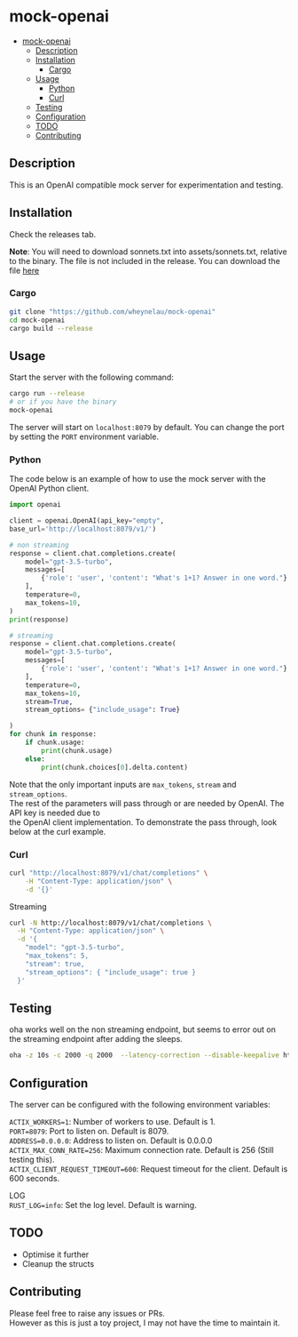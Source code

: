# mock-openai

- [mock-openai](#mock-openai)
  - [Description](#description)
  - [Installation](#installation)
    - [Cargo](#cargo)
  - [Usage](#usage)
    - [Python](#python)
    - [Curl](#curl)
  - [Testing](#testing)
  - [Configuration](#configuration)
  - [TODO](#todo)
  - [Contributing](#contributing)

## Description

This is an OpenAI compatible mock server for experimentation and testing.  

## Installation

Check the releases tab. 

**Note**: You will need to download sonnets.txt into assets/sonnets.txt, relative to the binary.
The file is not included in the release. You can download the file [here](https://github.com/martin-gorner/tensorflow-rnn-shakespeare/blob/master/shakespeare/sonnets.txt)


### Cargo

```bash
git clone "https://github.com/wheynelau/mock-openai"
cd mock-openai
cargo build --release
```

## Usage

Start the server with the following command:
```bash
cargo run --release
# or if you have the binary
mock-openai
```

The server will start on `localhost:8079` by default. You can change the port by setting the `PORT` environment variable.

### Python 

The code below is an example of how to use the mock server with the OpenAI Python client.

```python
import openai

client = openai.OpenAI(api_key="empty",
base_url='http://localhost:8079/v1/')

# non streaming
response = client.chat.completions.create(
    model="gpt-3.5-turbo",
    messages=[
        {'role': 'user', 'content': "What's 1+1? Answer in one word."}
    ],
    temperature=0,
    max_tokens=10,
)
print(response)

# streaming
response = client.chat.completions.create(
    model="gpt-3.5-turbo",
    messages=[
        {'role': 'user', 'content': "What's 1+1? Answer in one word."}
    ],
    temperature=0,
    max_tokens=10,
    stream=True,
    stream_options= {"include_usage": True}

)
for chunk in response:
    if chunk.usage:
        print(chunk.usage)
    else:
        print(chunk.choices[0].delta.content)
```

Note that the only important inputs are `max_tokens`, `stream` and `stream_options`.  
The rest of the parameters will pass through or are needed by OpenAI. The API key is needed due to  
the OpenAI client implementation. To demonstrate the pass through, look below at the curl example.

### Curl

```bash
curl "http://localhost:8079/v1/chat/completions" \
    -H "Content-Type: application/json" \
    -d '{}'
```

Streaming

```bash
curl -N http://localhost:8079/v1/chat/completions \
  -H "Content-Type: application/json" \
  -d '{
    "model": "gpt-3.5-turbo",
    "max_tokens": 5,
    "stream": true,
    "stream_options": { "include_usage": true }
  }'
```

## Testing

oha works well on the non streaming endpoint, but seems to error out on the streaming endpoint after adding the sleeps.

```bash
oha -z 10s -c 2000 -q 2000  --latency-correction --disable-keepalive http://localhost:8079/v1/chat/completions -T application/json -d '{"stream":false}' -m POST
```

## Configuration

The server can be configured with the following environment variables:

`ACTIX_WORKERS=1`: Number of workers to use. Default is 1.  
`PORT=8079`: Port to listen on. Default is 8079.  
`ADDRESS=0.0.0.0`: Address to listen on. Default is 0.0.0.0  
`ACTIX_MAX_CONN_RATE=256`: Maximum connection rate. Default is 256 (Still testing this).  
`ACTIX_CLIENT_REQUEST_TIMEOUT=600`: Request timeout for the client. Default is 600 seconds.  

LOG    
`RUST_LOG=info`: Set the log level. Default is warning. 

## TODO

- Optimise it further
- Cleanup the structs

## Contributing

Please feel free to raise any issues or PRs.  
However as this is just a toy project, I may not have the time to maintain it.  

